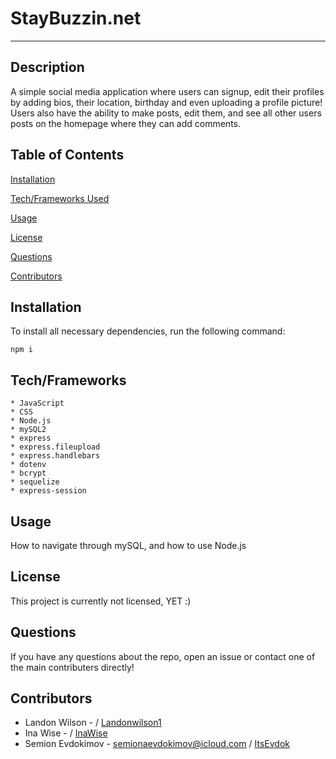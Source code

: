 
# StayBuzzin.net
---


## Description

A simple social media application where users can signup, edit their profiles by adding bios, their location, birthday and even uploading a profile picture! Users also have the ability to make posts, edit them, and see all other users posts on the homepage where they can add comments.

## Table of Contents

[Installation](#installation)

[Tech/Frameworks Used](#tech/frameworks)

[Usage](#usage)

[License](#license)

[Questions](#questions)

[Contributors](#contributors)

## Installation

To install all necessary dependencies, run the following command:

    npm i

## Tech/Frameworks
    * JavaScript
    * CSS
    * Node.js
    * mySQL2
    * express
    * express.fileupload
    * express.handlebars
    * dotenv
    * bcrypt
    * sequelize
    * express-session

## Usage

How to navigate through mySQL, and how to use Node.js

## License

This project is currently not licensed, YET :)

## Questions 

If you have any questions about the repo, open an issue or contact one of the main contributers directly!

## Contributors

- Landon Wilson - / [Landonwilson1](https://github.com/Landonwilson1)
- Ina Wise - / [InaWise](https://github.com/InaWise)
- Semion Evdokimov - semionaevdokimov@icloud.com / [ItsEvdok](https://github.com/ItsEvdok)
